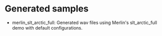 # Generated samples

- merlin_slt_arctic_full: Generated wav files using Merlin's slt_arctic_full demo with default configurations.